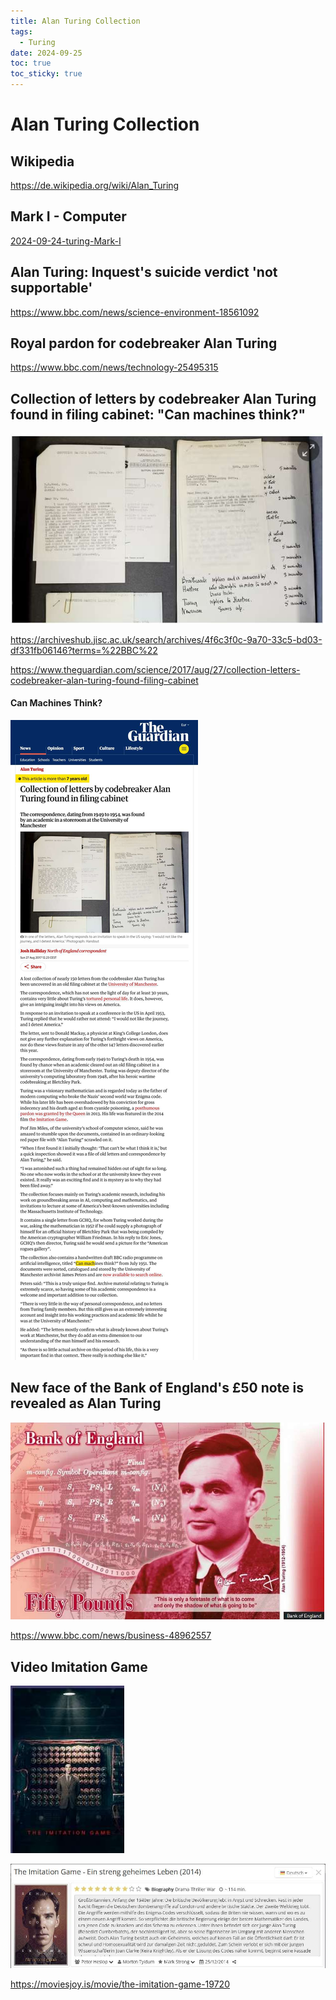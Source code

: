 ```yaml
---
title: Alan Turing Collection
tags:
  - Turing
date: 2024-09-25
toc: true
toc_sticky: true
---
```


# Alan Turing Collection 

## Wikipedia 


<https://de.wikipedia.org/wiki/Alan_Turing>

## Mark I - Computer 

[2024-09-24-turing-Mark-I](2024-09-24-turing-Mark-I.md)

## Alan Turing: Inquest's suicide verdict 'not supportable'
<https://www.bbc.com/news/science-environment-18561092>
## Royal pardon for codebreaker Alan Turing
<https://www.bbc.com/news/technology-25495315>

## Collection of letters by codebreaker Alan Turing found in filing cabinet: "Can machines think?"

![](../_asset/2024-09-25-turing-collection_image_1.jpeg)

<https://archiveshub.jisc.ac.uk/search/archives/4f6c3f0c-9a70-33c5-bd03-df331fb06146?terms=%22BBC%22>

<https://www.theguardian.com/science/2017/aug/27/collection-letters-codebreaker-alan-turing-found-filing-cabinet>

#### Can Machines Think?

![](../_asset/image/2024-09-25-turing-collection-1727279384866.jpeg)

## New face of the Bank of England's £50 note is revealed as Alan Turing

![](../_asset/2024-09-25-turing-collection_image_2.jpeg)

https://www.bbc.com/news/business-48962557

## Video Imitation Game

![](../_asset/2024-09-25-turing-collection_image_3.jpeg)

![](../_asset/2024-09-25-turing-collection_image_4.jpeg)

<https://moviesjoy.is/movie/the-imitation-game-19720>
